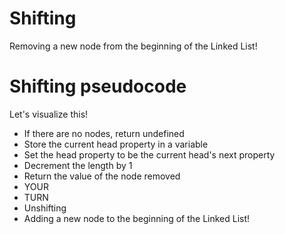 # Shifting
Removing a new node from the beginning of the Linked List!

# Shifting pseudocode
Let's visualize this!

 - If there are no nodes, return undefined
 - Store the current head property in a variable
 - Set the head property to be the current head's next property
 - Decrement the length by 1
 - Return the value of the node removed
 - YOUR
 - TURN
 - Unshifting
 - Adding a new node to the beginning of the Linked List!



